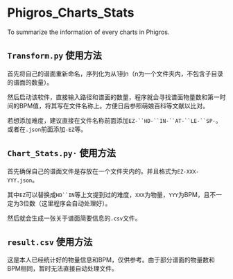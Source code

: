 # Phigros_Charts_Stats

To summarize the information of every charts in Phigros.

## `Transform.py` 使用方法

首先将自己的谱面重新命名，序列化为从1到n（n为一个文件夹内，不包含子目录的谱面的数量）。

然后启动该软件，直接输入路径和谱面的数量，程序就会寻找谱面物量数和第一时间的BPM值，将其写在文件名称上。方便日后参照萌娘百科等文献以比对。

若想添加难度，建议直接在文件名称前面添加`EZ-``HD-``IN-``AT-``LE-``SP-`。或者在`.json`前面添加`-EZ`等。

## `Chart_Stats.py·` 使用方法

首先确保自己的谱面文件是存放在一个文件夹内的。并且格式为`EZ-XXX-YYY.json`。

其中`EZ`可以替换成`HD``IN`等上文提到过的难度，`XXX`为物量，`YYY`为BPM，且不一定为3位数（这里程序会自动处理好）。

然后就会生成一张关于谱面简要信息的`.csv`文件。

## `result.csv` 使用方法

这是本人已经统计好的物量信息和BPM，仅供参考。由于部分谱面的物量数和BPM相同，暂时无法直接自动处理文件。